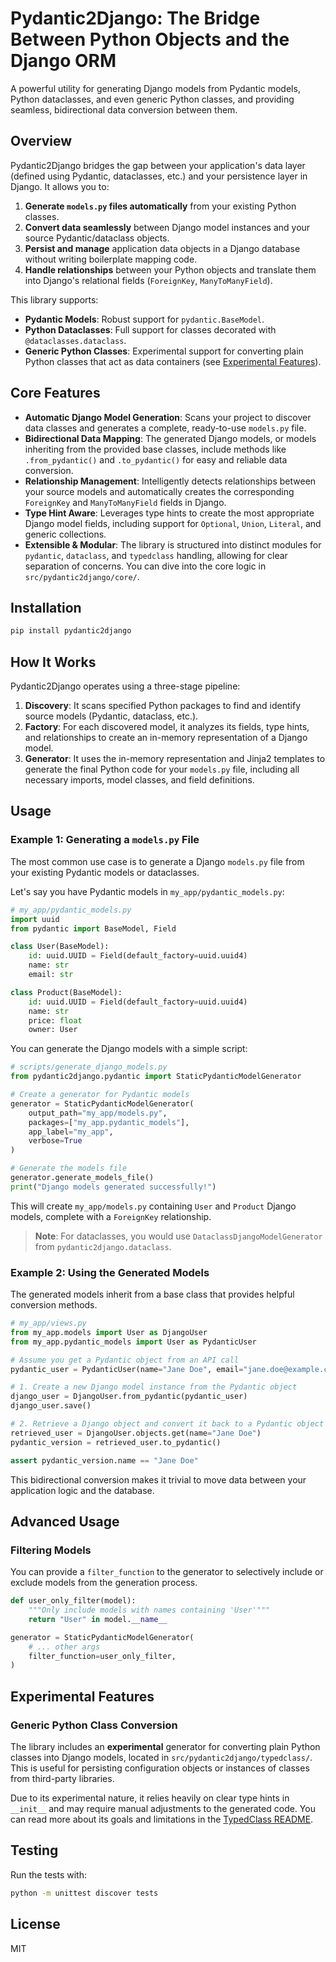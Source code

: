 # Pydantic2Django: The Bridge Between Python Objects and the Django ORM

A powerful utility for generating Django models from Pydantic models, Python dataclasses, and even generic Python classes, and providing seamless, bidirectional data conversion between them.

## Overview

Pydantic2Django bridges the gap between your application's data layer (defined using Pydantic, dataclasses, etc.) and your persistence layer in Django. It allows you to:

1.  **Generate `models.py` files automatically** from your existing Python classes.
2.  **Convert data seamlessly** between Django model instances and your source Pydantic/dataclass objects.
3.  **Persist and manage** application data objects in a Django database without writing boilerplate mapping code.
4.  **Handle relationships** between your Python objects and translate them into Django's relational fields (`ForeignKey`, `ManyToManyField`).

This library supports:
-   **Pydantic Models**: Robust support for `pydantic.BaseModel`.
-   **Python Dataclasses**: Full support for classes decorated with `@dataclasses.dataclass`.
-   **Generic Python Classes**: Experimental support for converting plain Python classes that act as data containers (see [Experimental Features](#experimental-features)).

## Core Features

-   **Automatic Django Model Generation**: Scans your project to discover data classes and generates a complete, ready-to-use `models.py` file.
-   **Bidirectional Data Mapping**: The generated Django models, or models inheriting from the provided base classes, include methods like `.from_pydantic()` and `.to_pydantic()` for easy and reliable data conversion.
-   **Relationship Management**: Intelligently detects relationships between your source models and automatically creates the corresponding `ForeignKey` and `ManyToManyField` fields in Django.
-   **Type Hint Aware**: Leverages type hints to create the most appropriate Django model fields, including support for `Optional`, `Union`, `Literal`, and generic collections.
-   **Extensible & Modular**: The library is structured into distinct modules for `pydantic`, `dataclass`, and `typedclass` handling, allowing for clear separation of concerns. You can dive into the core logic in `src/pydantic2django/core/`.

## Installation

```bash
pip install pydantic2django
```

## How It Works

Pydantic2Django operates using a three-stage pipeline:

1.  **Discovery**: It scans specified Python packages to find and identify source models (Pydantic, dataclass, etc.).
2.  **Factory**: For each discovered model, it analyzes its fields, type hints, and relationships to create an in-memory representation of a Django model.
3.  **Generator**: It uses the in-memory representation and Jinja2 templates to generate the final Python code for your `models.py` file, including all necessary imports, model classes, and field definitions.

## Usage

### Example 1: Generating a `models.py` File

The most common use case is to generate a Django `models.py` file from your existing Pydantic models or dataclasses.

Let's say you have Pydantic models in `my_app/pydantic_models.py`:

```python
# my_app/pydantic_models.py
import uuid
from pydantic import BaseModel, Field

class User(BaseModel):
    id: uuid.UUID = Field(default_factory=uuid.uuid4)
    name: str
    email: str

class Product(BaseModel):
    id: uuid.UUID = Field(default_factory=uuid.uuid4)
    name: str
    price: float
    owner: User
```

You can generate the Django models with a simple script:

```python
# scripts/generate_django_models.py
from pydantic2django.pydantic import StaticPydanticModelGenerator

# Create a generator for Pydantic models
generator = StaticPydanticModelGenerator(
    output_path="my_app/models.py",
    packages=["my_app.pydantic_models"],
    app_label="my_app",
    verbose=True
)

# Generate the models file
generator.generate_models_file()
print("Django models generated successfully!")
```

This will create `my_app/models.py` containing `User` and `Product` Django models, complete with a `ForeignKey` relationship.

> **Note**: For dataclasses, you would use `DataclassDjangoModelGenerator` from `pydantic2django.dataclass`.

### Example 2: Using the Generated Models

The generated models inherit from a base class that provides helpful conversion methods.

```python
# my_app/views.py
from my_app.models import User as DjangoUser
from my_app.pydantic_models import User as PydanticUser

# Assume you get a Pydantic object from an API call
pydantic_user = PydanticUser(name="Jane Doe", email="jane.doe@example.com")

# 1. Create a new Django model instance from the Pydantic object
django_user = DjangoUser.from_pydantic(pydantic_user)
django_user.save()

# 2. Retrieve a Django object and convert it back to a Pydantic object
retrieved_user = DjangoUser.objects.get(name="Jane Doe")
pydantic_version = retrieved_user.to_pydantic()

assert pydantic_version.name == "Jane Doe"
```

This bidirectional conversion makes it trivial to move data between your application logic and the database.

## Advanced Usage

### Filtering Models

You can provide a `filter_function` to the generator to selectively include or exclude models from the generation process.

```python
def user_only_filter(model):
    """Only include models with names containing 'User'"""
    return "User" in model.__name__

generator = StaticPydanticModelGenerator(
    # ... other args
    filter_function=user_only_filter,
)
```

## Experimental Features

### Generic Python Class Conversion

The library includes an **experimental** generator for converting plain Python classes into Django models, located in `src/pydantic2django/typedclass/`. This is useful for persisting configuration objects or instances of classes from third-party libraries.

Due to its experimental nature, it relies heavily on clear type hints in `__init__` and may require manual adjustments to the generated code. You can read more about its goals and limitations in the [TypedClass README](./src/pydantic2django/typedclass/README.md).

## Testing

Run the tests with:

```bash
python -m unittest discover tests
```

## License

MIT
